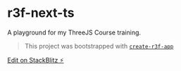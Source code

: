 # r3f-next-ts

A playground for my ThreeJS Course training.

> This project was bootstrapped with [`create-r3f-app`](https://github.com/utsuboco/create-r3f-app)

[Edit on StackBlitz ⚡️](https://stackblitz.com/edit/stackblitz-starters-1wxnyb?file=README.md)
